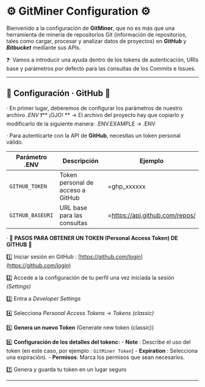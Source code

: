 # ⚙️ **GitMiner Configuration** ⚙️

Bienvenido a la configuración de **GitMiner**, que no es más que una herramienta de minería de repositorios Git (información de repositorios, tales como cargar, procesar y analizar datos de proyectos) en ***GitHub*** y ***Bitbucket*** mediante sus APIs. 

❓· Vamos a introducir una ayuda dentro de los tokens de autenticación, URIs base y parámetros por defecto para las consultas de los Commits e Issues.

----

## 🔧 Configuración · GitHub 🔧 

· En primer lugar, deberemos de configurar los parámetros de nuestro archivo *.ENV*
❗** ¡OJO! ** → El archivo del proyecto hay que copiarlo y modificarlo de la siguiente manera: .ENV.EXAMPLE → .ENV

· Para autenticarte con la API de **GitHub**, necesitas un token personal válido.

| Parámetro .ENV                  | Descripción                         | Ejemplo                            |
|---------------------------------|-------------------------------------|------------------------------------|
| `GITHUB_TOKEN`                  | Token personal de acceso a GitHub   | =ghp_xxxxxx                        |
| `GITHUB_BASEURI`                | URL base para las consultas         | =https://api.github.com/repos/     |   |---------------------------------|-------------------------------------|------------------------------------|


· 🔐 **PASOS PARA OBTENER UN TOKEN (Personal Access Token) DE GITHUB** 🔐

  1️⃣ Iniciar sesión en GitHub : [https://github.com/login](https://github.com/login)

  2️⃣ Accede a la configuración de tu perfil una vez iniciada la sesión *(Settings)*
  
  3️⃣ Entra a *Developer Settings*  
  
  4️⃣ Selecciona  *Personal Access Tokens* → *Tokens (classic)*  
  
  5️⃣ **Genera un nuevo Token** (Generate new token (classic))
  
  6️⃣ **Configuración de los detalles del tokenc:**
     - **Note** : Describe el uso del token (en este caso, por ejemplo : `GitMiner Token`)
     - **Expiration** : Selecciona una expiración).
     - **Permisos**: Marca los permisos que sean necesarios.  
  
  7️⃣ Genera y guarda tu token en un lugar seguro

---


